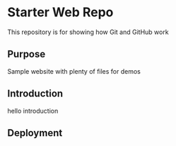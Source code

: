 # Starter Web Repo

This repository is for showing how Git and GitHub work

## Purpose

Sample website with plenty of files for demos

## Introduction
hello introduction

## Deployment